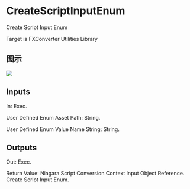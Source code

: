 # CreateScriptInputEnum

Create Script Input Enum

Target is FXConverter Utilities Library

## 图示

![]($-20221218-19012501.png)

## Inputs

In: Exec.

User Defined Enum Asset Path: String.

User Defined Enum Value Name String: String.  

## Outputs

Out: Exec.

Return Value: Niagara Script Conversion Context Input Object Reference. Create Script Input Enum.

